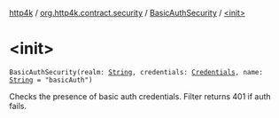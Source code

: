 [http4k](../../index.md) / [org.http4k.contract.security](../index.md) / [BasicAuthSecurity](index.md) / [&lt;init&gt;](./-init-.md)

# &lt;init&gt;

`BasicAuthSecurity(realm: `[`String`](https://kotlinlang.org/api/latest/jvm/stdlib/kotlin/-string/index.html)`, credentials: `[`Credentials`](../../org.http4k.core/-credentials/index.md)`, name: `[`String`](https://kotlinlang.org/api/latest/jvm/stdlib/kotlin/-string/index.html)` = "basicAuth")`

Checks the presence of basic auth credentials. Filter returns 401 if auth fails.


